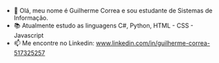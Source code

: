 - 👋 Olá, meu nome é Guilherme Correa e sou estudante de Sistemas de Informação.
- 📚 Atualmente estudo as linguagens C#, Python, HTML - CSS - Javascript
- 📫 Me encontre no Linkedin: www.linkedin.com/in/guilherme-correa-517325257 

<!---
GuilhermeCorrea-C/GuilhermeCorrea-C is a ✨ special ✨ repository because its `README.md` (this file) appears on your GitHub profile.
You can click the Preview link to take a look at your changes.
--->
